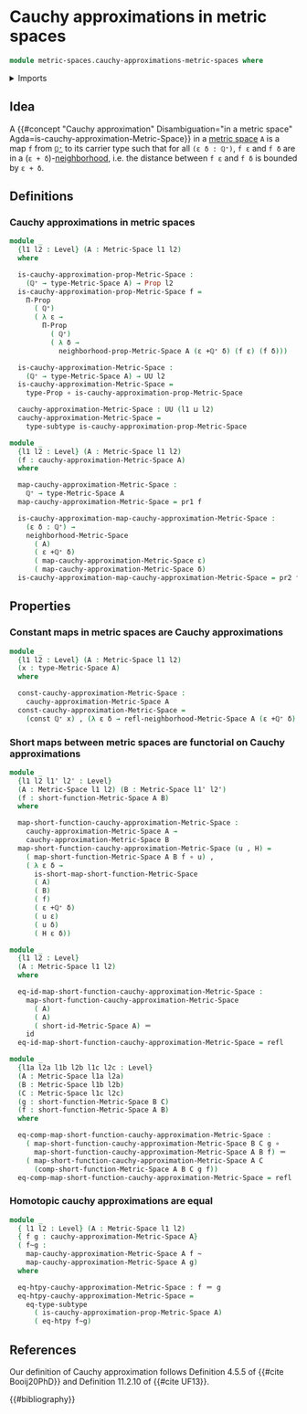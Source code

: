 # Cauchy approximations in metric spaces

```agda
module metric-spaces.cauchy-approximations-metric-spaces where
```

<details><summary>Imports</summary>

```agda
open import elementary-number-theory.positive-rational-numbers

open import foundation.constant-maps
open import foundation.dependent-pair-types
open import foundation.function-extensionality
open import foundation.function-types
open import foundation.homotopies
open import foundation.identity-types
open import foundation.propositions
open import foundation.subtypes
open import foundation.universe-levels

open import metric-spaces.metric-spaces
open import metric-spaces.short-functions-metric-spaces
```

</details>

## Idea

A
{{#concept "Cauchy approximation" Disambiguation="in a metric space" Agda=is-cauchy-approximation-Metric-Space}}
in a [metric space](metric-spaces.metric-spaces.md) `A` is a map `f` from
[`ℚ⁺`](elementary-number-theory.positive-rational-numbers.md) to its carrier
type such that for all `(ε δ : ℚ⁺)`, `f ε` and `f δ` are in a
(`ε + δ`)-[neighborhood](metric-spaces.rational-neighborhoods.md), i.e. the
distance between `f ε` and `f δ` is bounded by `ε + δ`.

## Definitions

### Cauchy approximations in metric spaces

```agda
module _
  {l1 l2 : Level} (A : Metric-Space l1 l2)
  where

  is-cauchy-approximation-prop-Metric-Space :
    (ℚ⁺ → type-Metric-Space A) → Prop l2
  is-cauchy-approximation-prop-Metric-Space f =
    Π-Prop
      ( ℚ⁺)
      ( λ ε →
        Π-Prop
          ( ℚ⁺)
          ( λ δ →
            neighborhood-prop-Metric-Space A (ε +ℚ⁺ δ) (f ε) (f δ)))

  is-cauchy-approximation-Metric-Space :
    (ℚ⁺ → type-Metric-Space A) → UU l2
  is-cauchy-approximation-Metric-Space =
    type-Prop ∘ is-cauchy-approximation-prop-Metric-Space

  cauchy-approximation-Metric-Space : UU (l1 ⊔ l2)
  cauchy-approximation-Metric-Space =
    type-subtype is-cauchy-approximation-prop-Metric-Space
```

```agda
module _
  {l1 l2 : Level} (A : Metric-Space l1 l2)
  (f : cauchy-approximation-Metric-Space A)
  where

  map-cauchy-approximation-Metric-Space :
    ℚ⁺ → type-Metric-Space A
  map-cauchy-approximation-Metric-Space = pr1 f

  is-cauchy-approximation-map-cauchy-approximation-Metric-Space :
    (ε δ : ℚ⁺) →
    neighborhood-Metric-Space
      ( A)
      ( ε +ℚ⁺ δ)
      ( map-cauchy-approximation-Metric-Space ε)
      ( map-cauchy-approximation-Metric-Space δ)
  is-cauchy-approximation-map-cauchy-approximation-Metric-Space = pr2 f
```

## Properties

### Constant maps in metric spaces are Cauchy approximations

```agda
module _
  {l1 l2 : Level} (A : Metric-Space l1 l2)
  (x : type-Metric-Space A)
  where

  const-cauchy-approximation-Metric-Space :
    cauchy-approximation-Metric-Space A
  const-cauchy-approximation-Metric-Space =
    (const ℚ⁺ x) , (λ ε δ → refl-neighborhood-Metric-Space A (ε +ℚ⁺ δ) x)
```

### Short maps between metric spaces are functorial on Cauchy approximations

```agda
module _
  {l1 l2 l1' l2' : Level}
  (A : Metric-Space l1 l2) (B : Metric-Space l1' l2')
  (f : short-function-Metric-Space A B)
  where

  map-short-function-cauchy-approximation-Metric-Space :
    cauchy-approximation-Metric-Space A →
    cauchy-approximation-Metric-Space B
  map-short-function-cauchy-approximation-Metric-Space (u , H) =
    ( map-short-function-Metric-Space A B f ∘ u) ,
    ( λ ε δ →
      is-short-map-short-function-Metric-Space
      ( A)
      ( B)
      ( f)
      ( ε +ℚ⁺ δ)
      ( u ε)
      ( u δ)
      ( H ε δ))

module _
  {l1 l2 : Level}
  (A : Metric-Space l1 l2)
  where

  eq-id-map-short-function-cauchy-approximation-Metric-Space :
    map-short-function-cauchy-approximation-Metric-Space
      ( A)
      ( A)
      ( short-id-Metric-Space A) ＝
    id
  eq-id-map-short-function-cauchy-approximation-Metric-Space = refl

module _
  {l1a l2a l1b l2b l1c l2c : Level}
  (A : Metric-Space l1a l2a)
  (B : Metric-Space l1b l2b)
  (C : Metric-Space l1c l2c)
  (g : short-function-Metric-Space B C)
  (f : short-function-Metric-Space A B)
  where

  eq-comp-map-short-function-cauchy-approximation-Metric-Space :
    ( map-short-function-cauchy-approximation-Metric-Space B C g ∘
      map-short-function-cauchy-approximation-Metric-Space A B f) ＝
    ( map-short-function-cauchy-approximation-Metric-Space A C
      (comp-short-function-Metric-Space A B C g f))
  eq-comp-map-short-function-cauchy-approximation-Metric-Space = refl
```

### Homotopic cauchy approximations are equal

```agda
module _
  { l1 l2 : Level} (A : Metric-Space l1 l2)
  { f g : cauchy-approximation-Metric-Space A}
  ( f~g :
    map-cauchy-approximation-Metric-Space A f ~
    map-cauchy-approximation-Metric-Space A g)
  where

  eq-htpy-cauchy-approximation-Metric-Space : f ＝ g
  eq-htpy-cauchy-approximation-Metric-Space =
    eq-type-subtype
      ( is-cauchy-approximation-prop-Metric-Space A)
      ( eq-htpy f~g)
```

## References

Our definition of Cauchy approximation follows Definition 4.5.5 of
{{#cite Booij20PhD}} and Definition 11.2.10 of {{#cite UF13}}.

{{#bibliography}}

